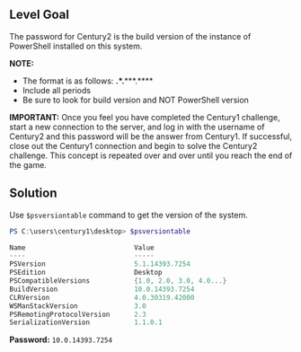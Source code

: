 ## Level Goal
The password for Century2 is the build version of the instance of PowerShell installed on this system.

<strong>NOTE:</strong>
- The format is as follows: **.*.*****.****
- Include all periods
- Be sure to look for build version and NOT PowerShell version


<strong>IMPORTANT:</strong>
Once you feel you have completed the Century1 challenge, start a new connection to the server, and log in with the username of Century2 and this password will be the answer from Century1. If successful, close out the Century1 connection and begin to solve the Century2 challenge. This concept is repeated over and over until you reach the end of the game.

## Solution
Use <code>$psversiontable</code> command to get the version of the system.
```powershell
PS C:\users\century1\desktop> $psversiontable

Name                           Value                                              
----                           -----                                              
PSVersion                      5.1.14393.7254                                     
PSEdition                      Desktop                                            
PSCompatibleVersions           {1.0, 2.0, 3.0, 4.0...}                            
BuildVersion                   10.0.14393.7254                                    
CLRVersion                     4.0.30319.42000                                    
WSManStackVersion              3.0                                                 
PSRemotingProtocolVersion      2.3                                                 
SerializationVersion           1.1.0.1  
```
<strong>Password:</strong> <code>10.0.14393.7254</code>
